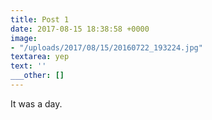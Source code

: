 ```yaml
---
title: Post 1
date: 2017-08-15 18:38:58 +0000
image:
- "/uploads/2017/08/15/20160722_193224.jpg"
textarea: yep
text: ''
___other: []
---
```



It was a day.